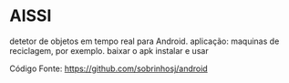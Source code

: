 # AISSI
detetor de objetos em tempo real para Android.
aplicação: maquinas de reciclagem, por exemplo.
baixar o apk instalar e usar

Código Fonte: https://github.com/sobrinhosj/android
